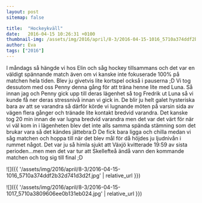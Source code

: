 ```yaml
---
layout: post
sitemap: false

title:  "Hockeykväll"
date:   2016-04-15 10:26:31 +0100
thumbnail-img: /assets/img/2016/april/8-3/2016-04-15-1016_5710a374ddf2b32d741d3d2f.jpg
author: Eva
tags: ["2016"]
---
```


I måndags så hängde vi hos Elin och såg hockey tillsammans och det var en väldigt spännande match även om vi kanske inte fokuserade 100% på matchen hela tiden. Blev ju givetvis lite kortspel också i pauserna ;D Vi tog dessutom med oss Penny denna gång för att träna henne lite med Luna. Så innan jag och Penny gick upp till deras lägenhet så tog Fredrik ut Luna så vi kunde få ner deras stressnivå innan vi gick in. De blir ju helt galet hysteriska bara av att se varandra så därför körde vi lugnande möten på varsin sida av vägen flera gånger och tränade lite kontakt bredvid varandra. Det kanske tog 20 min innan de var lugna bredvid varandra men det var det värt för när vi väl kom in i lägenheten blev det inte alls samma spända stämning som det brukar vara så det kändes jättebra:D De fick bara ligga och chilla medan vi såg matchen och hoppa till när det blev mål för då höjdes ju ljudnivån i rummet något. Det var ju så himla sjukt att Växjö kvitterade 19:59 av sista perioden...men men det var tur att Skellefteå ändå vann den kommande matchen och tog sig till final ;D

![]({{ '/assets/img/2016/april/8-3/2016-04-15-1016_5710a374ddf2b32d741d3d2f.jpg'  | relative_url }})

![]({{ '/assets/img/2016/april/8-3/2016-04-15-1017_5710a3809606ee0b131eb024.jpg'  | relative_url }})

